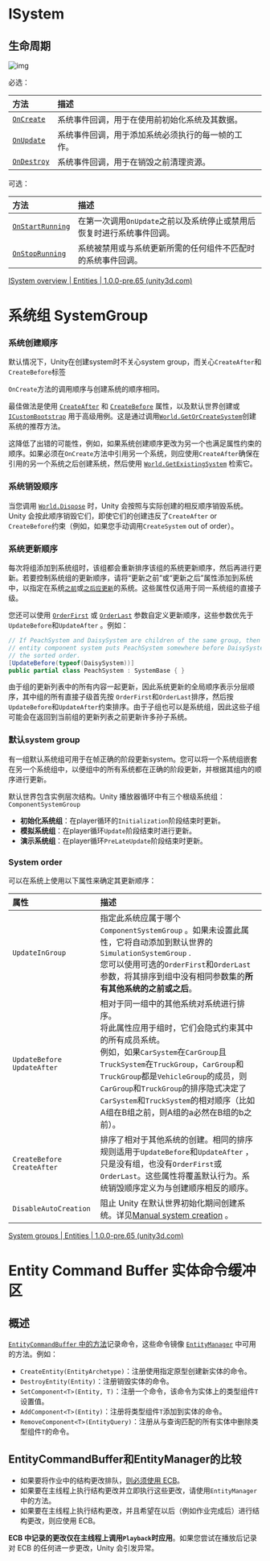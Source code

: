 # ISystem

## 生命周期

![img](https://docs.unity3d.com/Packages/com.unity.entities@1.0/manual/images/SystemEventOrder.png)

必选：

| **方法**                                                     | **描述**                                           |
| :----------------------------------------------------------- | :------------------------------------------------- |
| [`OnCreate`](https://docs.unity3d.com/Packages/com.unity.entities@1.0/api/Unity.Entities.ISystem.OnCreate.html) | 系统事件回调，用于在使用前初始化系统及其数据。     |
| [`OnUpdate`](https://docs.unity3d.com/Packages/com.unity.entities@1.0/api/Unity.Entities.ISystem.OnUpdate.html) | 系统事件回调，用于添加系统必须执行的每一帧的工作。 |
| [`OnDestroy`](https://docs.unity3d.com/Packages/com.unity.entities@1.0/api/Unity.Entities.ISystem.OnDestroy.html) | 系统事件回调，用于在销毁之前清理资源。             |

可选：

| **方法**                                                     | **描述**                                                     |
| :----------------------------------------------------------- | :----------------------------------------------------------- |
| [`OnStartRunning`](https://docs.unity3d.com/Packages/com.unity.entities@1.0/api/Unity.Entities.ISystemStartStop.OnStartRunning.html) | 在第一次调用`OnUpdate`之前以及系统停止或禁用后恢复时进行系统事件回调。 |
| [`OnStopRunning`](https://docs.unity3d.com/Packages/com.unity.entities@1.0/api/Unity.Entities.ISystemStartStop.OnStopRunning.html) | 系统被禁用或与系统更新所需的任何组件不匹配时的系统事件回调。 |

[ISystem overview | Entities | 1.0.0-pre.65 (unity3d.com)](https://docs.unity3d.com/Packages/com.unity.entities@1.0/manual/systems-isystem.html)

# 系统组 SystemGroup

### 系统创建顺序

默认情况下，Unity在创建system时不关心system group，而关心`CreateAfter`和`CreateBefore`标签

`OnCreate`方法的调用顺序与创建系统的顺序相同。

最佳做法是使用 [`CreateAfter`](https://docs.unity3d.com/Packages/com.unity.entities@1.0/api/Unity.Entities.CreateAfterAttribute.html) 和 [`CreateBefore`](https://docs.unity3d.com/Packages/com.unity.entities@1.0/api/Unity.Entities.CreateBeforeAttribute.html) 属性，以及默认世界创建或 [`ICustomBootstrap`](https://docs.unity3d.com/Packages/com.unity.entities@1.0/manual/systems-icustombootstrap.html) 用于高级用例。这是通过调用[`World.GetOrCreateSystem`](https://docs.unity3d.com/Packages/com.unity.entities@1.0/api/Unity.Entities.World.CreateSystem.html)创建系统的推荐方法。

这降低了出错的可能性，例如，如果系统创建顺序更改为另一个也满足属性约束的顺序。如果必须在`OnCreate`方法中引用另一个系统，则应使用`CreateAfter`确保在引用的另一个系统之后创建系统，然后使用 [`World.GetExistingSystem`](https://docs.unity3d.com/Packages/com.unity.entities@1.0/api/Unity.Entities.World.GetExistingSystem.html) 检索它。

### 系统销毁顺序

当您调用 [`World.Dispose`](https://docs.unity3d.com/Packages/com.unity.entities@1.0/api/Unity.Entities.World.Dispose.html#Unity_Entities_World_Dispose) 时，Unity 会按照与实际创建的相反顺序销毁系统。Unity 会按此顺序销毁它们，即使它们的创建违反了`CreateAfter` or `CreateBefore`约束（例如，如果您手动调用`CreateSystem` out of order）。

### 系统更新顺序

每次将组添加到系统组时，该组都会重新排序该组的系统更新顺序，然后再进行更新。若要控制系统组的更新顺序，请将“更新之前”或“更新之后”属性添加到系统中，以指定在系统[`之前`](https://docs.unity3d.com/Packages/com.unity.entities@1.0/api/Unity.Entities.UpdateBeforeAttribute.html)或[`之后应更新`](https://docs.unity3d.com/Packages/com.unity.entities@1.0/api/Unity.Entities.UpdateAfterAttribute.html)的系统。这些属性仅适用于同一系统组的直接子级。

您还可以使用 [`OrderFirst`](https://docs.unity3d.com/Packages/com.unity.entities@1.0/api/Unity.Entities.UpdateInGroupAttribute.OrderFirst.html) 或 [`OrderLast`](https://docs.unity3d.com/Packages/com.unity.entities@1.0/api/Unity.Entities.UpdateInGroupAttribute.OrderLast.html) 参数自定义更新顺序，这些参数优先于`UpdateBefore`和`UpdateAfter` 。例如：

```c#
// If PeachSystem and DaisySystem are children of the same group, then the
// entity component system puts PeachSystem somewhere before DaisySystem in 
// the sorted order.
[UpdateBefore(typeof(DaisySystem))]
public partial class PeachSystem : SystemBase { }
```

由于组的更新列表中的所有内容一起更新，因此系统更新的全局顺序表示分层顺序，其中组的所有直接子级首先按 `OrderFirst`和`OrderLast`排序，然后按`UpdateBefore`和`UpdateAfter`约束排序。由于子组也可以是系统组，因此这些子组可能会在返回到当前组的更新列表之前更新许多孙子系统。

### 默认system group

有一组默认系统组可用于在帧正确的阶段更新system。您可以将一个系统组嵌套在另一个系统组中，以便组中的所有系统都在正确的阶段更新，并根据其组内的顺序进行更新。

默认世界包含实例层次结构。Unity 播放器循环中有三个根级系统组：`ComponentSystemGroup`

-   **初始化系统组**：在player循环的`Initialization`阶段结束时更新。
-   **模拟系统组**：在player循环`Update`阶段结束时进行更新。
-   **演示系统组**：在player循环`PreLateUpdate`阶段结束时更新。

### System order

可以在系统上使用以下属性来确定其更新顺序：

| **属性**                     | **描述**                                                     |
| :--------------------------- | :----------------------------------------------------------- |
| `UpdateInGroup`              | 指定此系统应属于哪个`ComponentSystemGroup` 。如果未设置此属性，它将自动添加到默认世界的`SimulationSystemGroup` .<br />您可以使用可选的`OrderFirst`和`OrderLast`参数，将其排序到组中没有相同参数集的**所有其他系统的之前或之后**。 |
| `UpdateBefore` `UpdateAfter` | 相对于同一组中的其他系统对系统进行排序。<br />将此属性应用于组时，它们会隐式约束其中的所有成员系统。  <br />例如，如果`CarSystem`在`CarGroup`且`TruckSystem`在`TruckGroup`，`CarGroup`和`TruckGroup`都是`VehicleGroup`的成员，则`CarGroup`和`TruckGroup`的排序隐式决定了`CarSystem`和`TruckSystem`的相对顺序（比如A组在B组之前，则A组的a必然在B组的b之前）。 |
| `CreateBefore` `CreateAfter` | 排序了相对于其他系统的创建。相同的排序规则适用于`UpdateBefore`和`UpdateAfter` ，只是没有组，也没有`OrderFirst`或`OrderLast`。这些属性将覆盖默认行为。系统销毁顺序定义为与创建顺序相反的顺序。 |
| `DisableAutoCreation`        | 阻止 Unity 在默认世界初始化期间创建系统。详见[Manual system creation](https://docs.unity3d.com/Packages/com.unity.entities@1.0/manual/systems-update-order.html#manual-system-creation) 。 |

[System groups | Entities | 1.0.0-pre.65 (unity3d.com)](https://docs.unity3d.com/Packages/com.unity.entities@1.0/manual/systems-update-order.html)

# Entity Command Buffer 实体命令缓冲区

## 概述

[`EntityCommandBuffer` 中的方法](xref:Unity.Entities.EntityCommandBuffer.)记录命令，这些命令镜像 [`EntityManager`](xref:Unity.Entities.EntityManager.html) 中可用的方法。例如：

-   `CreateEntity(EntityArchetype)`：注册使用指定原型创建新实体的命令。
-   `DestroyEntity(Entity)`：注册销毁实体的命令。
-   `SetComponent<T>(Entity, T)`：注册一个命令，该命令为实体上的类型组件`T`设置值。
-   `AddComponent<T>(Entity)`：注册将类型组件`T`添加到实体的命令。
-   `RemoveComponent<T>(EntityQuery)`：注册从与查询匹配的所有实体中删除类型组件`T`的命令。

## EntityCommandBuffer和EntityManager的比较

-   如果要将作业中的结构更改排队，[则必须使用 ECB](https://docs.unity3d.com/Packages/com.unity.entities@1.0/manual/systems-entity-command-buffer-use.html)。
-   如果要在主线程上执行结构更改并立即执行这些更改，请使用`EntityManager`中的方法。
-   如果要在主线程上执行结构更改，并且希望在以后（例如作业完成后）进行结构更改，则应使用 ECB。

**ECB 中记录的更改仅在主线程上调用`Playback`时应用**。如果您尝试在播放后记录对 ECB 的任何进一步更改，Unity 会引发异常。